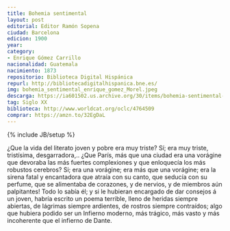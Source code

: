 ```yaml
---
title: Bohemia sentimental 
layout: post
editorial: Editor Ramón Sopena
ciudad: Barcelona
edicion: 1900
year:
category: 
- Enrique Gómez Carrillo
nacionalidad: Guatemala
nacimiento: 1873
repositorio: Biblioteca Digital Hispánica
repurl: http://bibliotecadigitalhispanica.bne.es/
img: bohemia_sentimental_enrique_gomez_Morel.jpeg
descarga: https://ia601502.us.archive.org/30/items/bohemia-sentimental-enrique-gomez-carrillo/Bohemia%20sentimental%20-%20Enrique%20G%C3%B3mez%20Carrillo.pdf
tag: Siglo XX
biblioteca: http://www.worldcat.org/oclc/4764509
comprar: https://amzn.to/32EgDaL
---
```

{% include JB/setup %}

¿Que la vida del literato joven y pobre era muy triste? Sí; era muy triste, tristísima, desgarradora,.. ¿Que París, más que una ciudad era una vorágine que devoraba las más fuertes complexiones y que enloquecía los más robustos cerebros? Si; era una vorágine; era más que una vorágine; era la sirena fatal y encantadora que atraía con su canto, que seducía con su perfume, que se alimentaba de corazones, y de nervios, y de miembros aún palpitantes! Todo lo sabía él; y si le hubieran encargado de dar consejos á un joven, habría escrito un poema terrible, lleno de heridas siempre abiertas, de lágrimas siempre ardientes, de rostros siempre contraídos; algo que hubiera podido ser un Infierno moderno, más trágico, más vasto y más incoherente que el infierno de Dante.
